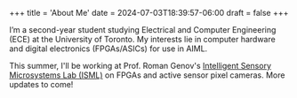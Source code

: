 +++
title = 'About Me'
date = 2024-07-03T18:39:57-06:00
draft = false
+++

I’m a second-year student studying Electrical and Computer Engineering (ECE) at the University of Toronto. My interests lie in computer hardware and digital electronics (FPGAs/ASICs) for use in AIML.

This summer, I'll be working at Prof. Roman Genov's [Intelligent Sensory Microsystems Lab (ISML)](https://www.eecg.utoronto.ca/~roman/lab/index.html) on FPGAs and active sensor pixel cameras. More updates to come! 
